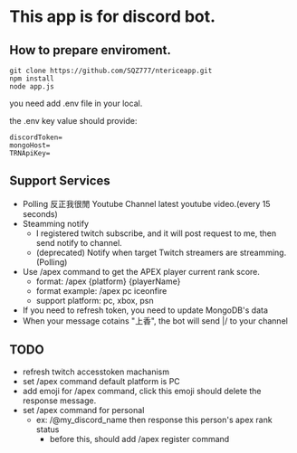 # This app is for discord bot.

## How to prepare enviroment.

```command
git clone https://github.com/SQZ777/ntericeapp.git
npm install
node app.js
```

you need add .env file in your local.

the .env key value should provide:

```
discordToken=
mongoHost=
TRNApiKey=
```

## Support Services

- Polling 反正我很閒 Youtube Channel latest youtube video.(every 15 seconds)
- Steamming notify
  - I registered twitch subscribe, and it will post request to me, then send notify to channel.
  - (deprecated) Notify when target Twitch streamers are streamming.(Polling)
- Use /apex command to get the APEX player current rank score.
  - format: /apex {platform} {playerName}
  - format example: /apex pc iceonfire
  - support platform: pc, xbox, psn
- If you need to refresh token, you need to update MongoDB's data
- When your message cotains "上香", the bot will send \|/ to your channel

## TODO

- refresh twitch accesstoken machanism
- set /apex command default platform is PC
- add emoji for /apex command, click this emoji should delete the response message.
- set /apex command for personal
  - ex: /@my_discord_name then response this person's apex rank status
    - before this, should add /apex register command
